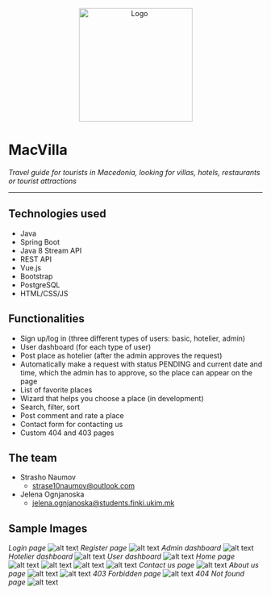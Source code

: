 <p align="center"> 
  <img src="/images/macVillaLogo.jpg" align="end" alt="Logo" width="225" height="auto"/>
</p>

# MacVilla
*Travel guide for tourists in Macedonia, looking for villas, hotels, restaurants or
tourist attractions*
___
## Technologies used
* Java
* Spring Boot
* Java 8 Stream API
* REST API
* Vue.js
* Bootstrap
* PostgreSQL
* HTML/CSS/JS

## Functionalities
* Sign up/log in (three different types of users: basic, hotelier, admin)
* User dashboard (for each type of user)
* Post place as hotelier (after the admin approves the request)
* Automatically make a request with status PENDING and current date and time, which the admin has to approve, so the place can appear on the page
* List of favorite places
* Wizard that helps you choose a place (in development)
* Search, filter, sort   
* Post comment and rate a place
* Contact form for contacting us
* Custom 404 and 403 pages

## The team
* Strasho Naumov
    * strase10naumov@outlook.com
* Jelena Ognjanoska
    * jelena.ognjanoska@students.finki.ukim.mk

## Sample Images
*Login page*
![alt text](images/login.png "Login page")
*Register page*
![alt text](images/register.png "Register page")
*Admin dashboard*
![alt text](images/admin.png "Admin dashboard")
*Hotelier dashboard*
![alt text](images/hotelier.png "Hotelier dashboard")
*User dashboard*
![alt text](images/user.png "User dashboard")
*Home page*
![alt text](images/home1.png "Home page 1")
![alt text](images/home2.png "Home page 2")
![alt text](images/home3.png "Home page 3")
![alt text](images/home4.png "Home page 4")
*Contact us page*
![alt text](images/contact.png "Contact us page")
*About us page*
![alt text](images/aboutUs1.png "About us 1")
![alt text](images/aboutUs2.png "About us 2")
*403 Forbidden page*
![alt text](images/403.png "Forbidden page")
*404 Not found page*
![alt text](images/404.png "Not found page")

